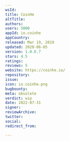 ```yaml
---
wsId: 
title: CoinHe
altTitle: 
authors: 
users: 5000
appId: io.coinhe
appCountry: 
released: Mar 19, 2019
updated: 2020-06-05
version: 1.0.6.7
stars: 4.5
ratings: 
reviews: 5
website: https://coinhe.io/
repository: 
issue: 
icon: io.coinhe.png
bugbounty: 
meta: obsolete
verdict: wip
date: 2022-07-31
signer: 
reviewArchive: 
twitter: 
social: 
redirect_from: 

---
```


